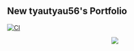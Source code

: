 ## New tyautyau56's Portfolio

[![CI](https://github.com/tyautyau56/portfolio/actions/workflows/build.yml/badge.svg)](https://github.com/tyautyau56/portfolio/actions/workflows/build.yml)
<div align="center">
<img src="https://img.shields.io/badge/status-under development-orange.svg?style=for-the-badge">
</div>
